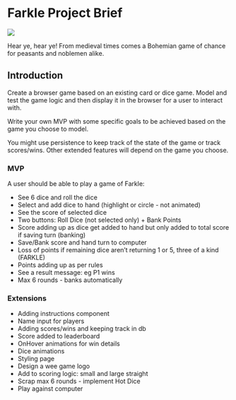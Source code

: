 # Farkle Project Brief

<img src="https://github.com/Laurelinex/W9_FarkleProject/blob/main/client/src/images/Farkle_logo.png">

Hear ye, hear ye! From medieval times comes a Bohemian game of chance for peasants and noblemen alike.

## Introduction

Create a browser game based on an existing card or dice game. Model and test the game logic and then display it in the browser for a user to interact with.

Write your own MVP with some specific goals to be achieved based on the game you choose to model.

You might use persistence to keep track of the state of the game or track scores/wins. Other extended features will depend on the game you choose.

### MVP

A user should be able to play a game of Farkle:
- See 6 dice and roll the dice
- Select and add dice to hand (highlight or circle - not animated) 
- See the score of selected dice
- Two buttons: Roll Dice (not selected only) + Bank Points
- Score adding up as dice get added to hand but only added to total score if saving turn (banking)
- Save/Bank score and hand turn to computer
- Loss of points if remaining dice aren’t returning 1 or 5, three of a kind (FARKLE)
- Points adding up as per rules
- See a result message: eg P1 wins 
- Max 6 rounds - banks automatically

### Extensions

- Adding instructions component
- Name input for players
- Adding scores/wins and keeping track in db
- Score added to leaderboard
- OnHover animations for win details
- Dice animations
- Styling page 
- Design a wee game logo
- Add to scoring logic: small and large straight
- Scrap max 6 rounds - implement Hot Dice
- Play against computer